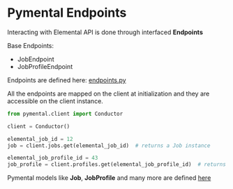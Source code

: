 # Pymental Endpoints

Interacting with Elemental API is done through interfaced **Endpoints**

Base Endpoints:
- JobEndpoint
- JobProfileEndpoint

Endpoints are defined here: [endpoints.py](../src/pymental/endpoints.py)

All the endpoints are mapped on the client at initialization and they are accessible on the client instance.
```python
from pymental.client import Conductor

client = Conductor()

elemental_job_id = 12
job = client.jobs.get(elemental_job_id)  # returns a Job instance

elemental_job_profile_id = 43
job_profile = client.profiles.get(elemental_job_profile_id)  # returns a JobProfile instance

```

Pymental models like **Job**, **JobProfile** and many more are defined [here](../src/pymental/models/)

